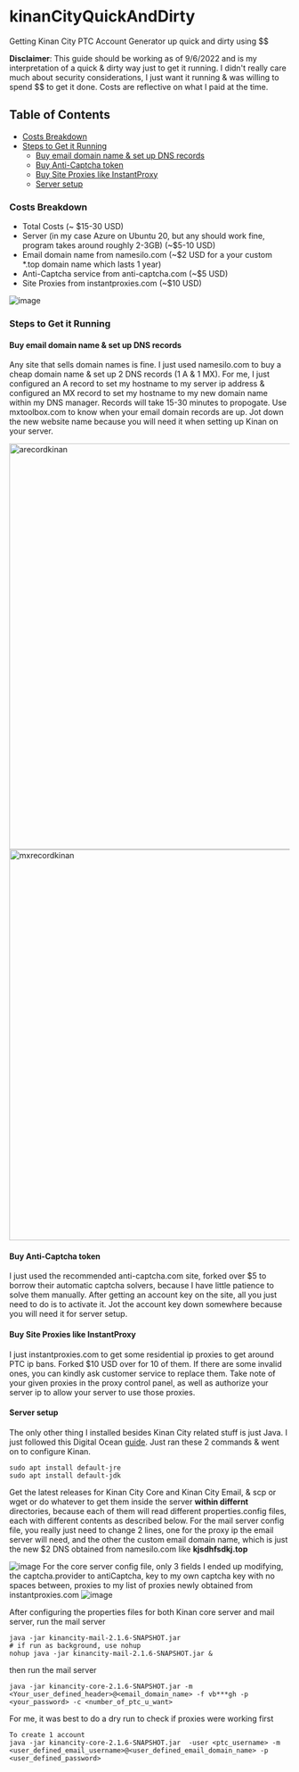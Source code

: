 # kinanCityQuickAndDirty
Getting Kinan City PTC Account Generator up quick and dirty using $$

__Disclaimer__: This guide should be working as of 9/6/2022 and is my interpretation of a quick & dirty way just to get it running. I didn't really care much about security considerations, I just want it running & was willing to spend $$ to get it done. Costs are reflective on what I paid at the time.

## Table of Contents
* [Costs Breakdown](https://github.com/cldevrun/kinanCityQuickAndDirty/blob/main/README.md#costs-breakdown)
* [Steps to Get it Running](https://github.com/cldevrun/kinanCityQuickAndDirty/blob/main/README.md#steps-to-get-it-running)
   * [Buy email domain name & set up DNS records](https://github.com/cldevrun/kinanCityQuickAndDirty/blob/main/README.md#buy-email-domain-name--set-up-dns-records)
   * [Buy Anti-Captcha token](https://github.com/cldevrun/kinanCityQuickAndDirty/blob/main/README.md#buy-anti-captcha-token)
   * [Buy Site Proxies like InstantProxy](https://github.com/cldevrun/kinanCityQuickAndDirty/blob/main/README.md#buy-site-proxies-like-instantproxy)
   * [Server setup](https://github.com/cldevrun/kinanCityQuickAndDirty/blob/main/README.md#server-setup)


### Costs Breakdown
- Total Costs (~ $15-30 USD)
- Server (in my case Azure on Ubuntu 20, but any should work fine, program takes around roughly 2-3GB) (~$5-10 USD)
- Email domain name from namesilo.com (~$2 USD for a your custom \*.top domain name which lasts 1 year)
- Anti-Captcha service from anti-captcha.com (~$5 USD)
- Site Proxies from instantproxies.com (~$10 USD)

![image](https://user-images.githubusercontent.com/41696406/188574182-b2f9d615-6a32-479c-8ab5-f0cd04362389.png)

### Steps to Get it Running

#### Buy email domain name & set up DNS records
Any site that sells domain names is fine. I just used namesilo.com to buy a cheap domain name & set up 2 DNS records (1 A & 1 MX). For me, I just configured an A record to set my hostname to my server ip address & configured an MX record to set my hostname to my new domain name within my DNS manager. Records will take 15-30 minutes to propogate. Use mxtoolbox.com to know when your email domain records are up. Jot down the new website name because you will need it when setting up Kinan on your server.

<img width="728" alt="arecordkinan" src="https://user-images.githubusercontent.com/41696406/188580569-124a8e06-2176-4d40-b669-3e13673630f2.png">
<img width="701" alt="mxrecordkinan" src="https://user-images.githubusercontent.com/41696406/188581743-34c98c47-8bb4-42ef-a345-d25ab8bbe281.png">

#### Buy Anti-Captcha token
I just used the recommended anti-captcha.com site, forked over $5 to borrow their automatic captcha solvers, because I have little patience to solve them manually.
After getting an account key on the site, all you just need to do is to activate it. Jot the account key down somewhere because you will need it for server setup.

#### Buy Site Proxies like InstantProxy
I just instantproxies.com to get some residential ip proxies to get around PTC ip bans. Forked $10 USD over for 10 of them. If there are some invalid ones, you can kindly ask customer service to replace them. Take note of your given proxies in the proxy control panel, as well as authorize your server ip to allow your server to use those proxies.

#### Server setup
The only other thing I installed besides Kinan City related stuff is just Java. I just followed this Digital Ocean [guide](https://www.digitalocean.com/community/tutorials/how-to-install-java-with-apt-on-ubuntu-22-04). Just ran these 2 commands & went on to configure Kinan.
```
sudo apt install default-jre
sudo apt install default-jdk
```
Get the latest releases for Kinan City Core and Kinan City Email, & scp or wget or do whatever to get them inside the server **within differnt** directories, because each of them will read different properties.config files, each with different contents as described below.
For the mail server config file, you really just need to change 2 lines, one for the proxy ip the email server will need, and the other the custom email domain name, which is just the new $2 DNS obtained from namesilo.com like __kjsdhfsdkj.top__

![image](https://user-images.githubusercontent.com/41696406/188588985-5a8e98b2-6375-4961-9a8c-ba03e857e7bd.png)
 For the core server config file, only 3 fields I ended up modifying, the captcha.provider to antiCaptcha, key to my own captcha key with no spaces between, proxies to my list of proxies newly obtained from instantproxies.com
 ![image](https://user-images.githubusercontent.com/41696406/188589671-47854ab4-3c45-4940-ace1-38cb0b49b6b1.png)

After configuring the properties files for both Kinan core server and mail server, run the mail server
```
java -jar kinancity-mail-2.1.6-SNAPSHOT.jar
# if run as background, use nohup
nohup java -jar kinancity-mail-2.1.6-SNAPSHOT.jar &
```
then run the mail server
```
java -jar kinancity-core-2.1.6-SNAPSHOT.jar -m <Your_user_defined_header>@<email_domain_name> -f vb***gh -p <your_password> -c <number_of_ptc_u_want>
```

For me, it was best to do a dry run to check if proxies were working first
```
To create 1 account 
java -jar kinancity-core-2.1.6-SNAPSHOT.jar  -user <ptc_username> -m <user_defined_email_username>@<user_defined_email_domain_name> -p <user_defined_password>
```
